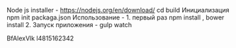 Node js installer - https://nodejs.org/en/download/
cd build
 Инициализация npm init packaga.json
 Использование -
	1. первый раз npm install , bower install
	2. Запуск приложения - gulp watch

	
BfAlexVlk
l4815162342